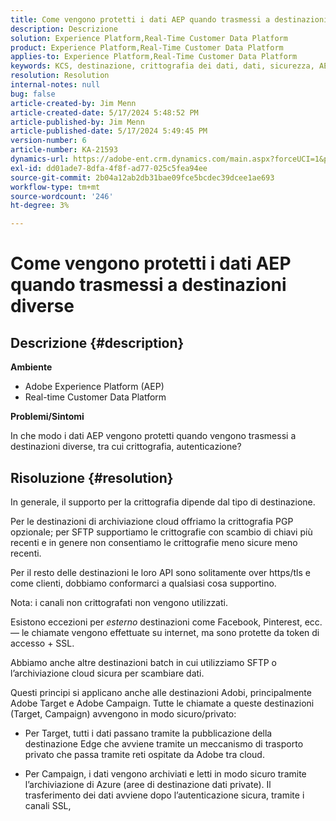 ```yaml
---
title: Come vengono protetti i dati AEP quando trasmessi a destinazioni diverse
description: Descrizione
solution: Experience Platform,Real-Time Customer Data Platform
product: Experience Platform,Real-Time Customer Data Platform
applies-to: Experience Platform,Real-Time Customer Data Platform
keywords: KCS, destinazione, crittografia dei dati, dati, sicurezza, AEP, RT-CDP, Adobe, Target, Campaign
resolution: Resolution
internal-notes: null
bug: false
article-created-by: Jim Menn
article-created-date: 5/17/2024 5:48:52 PM
article-published-by: Jim Menn
article-published-date: 5/17/2024 5:49:45 PM
version-number: 6
article-number: KA-21593
dynamics-url: https://adobe-ent.crm.dynamics.com/main.aspx?forceUCI=1&pagetype=entityrecord&etn=knowledgearticle&id=c32a27b6-7514-ef11-9f8a-6045bd006268
exl-id: dd01ade7-8dfa-4f8f-ad77-025c5fea94ee
source-git-commit: 2b04a12ab2db31bae09fce5bcdec39dcee1ae693
workflow-type: tm+mt
source-wordcount: '246'
ht-degree: 3%

---
```


# Come vengono protetti i dati AEP quando trasmessi a destinazioni diverse

## Descrizione {#description}


<b>Ambiente</b>

- Adobe Experience Platform (AEP)
- Real-time Customer Data Platform


<b>Problemi/Sintomi</b>

In che modo i dati AEP vengono protetti quando vengono trasmessi a destinazioni diverse, tra cui crittografia, autenticazione?


## Risoluzione {#resolution}


In generale, il supporto per la crittografia dipende dal tipo di destinazione.

Per le destinazioni di archiviazione cloud offriamo la crittografia PGP opzionale; per SFTP supportiamo le crittografie con scambio di chiavi più recenti e in genere non consentiamo le crittografie meno sicure meno recenti.

Per il resto delle destinazioni le loro API sono solitamente over https/tls e come clienti, dobbiamo conformarci a qualsiasi cosa supportino.

Nota: i canali non crittografati non vengono utilizzati.

Esistono eccezioni per *esterno* destinazioni come Facebook, Pinterest, ecc. — le chiamate vengono effettuate su internet, ma sono protette da token di accesso + SSL.

Abbiamo anche altre destinazioni batch in cui utilizziamo SFTP o l’archiviazione cloud sicura per scambiare dati.



Questi principi si applicano anche alle destinazioni Adobi, principalmente Adobe Target e Adobe Campaign. Tutte le chiamate a queste destinazioni (Target, Campaign) avvengono in modo sicuro/privato:

- Per Target, tutti i dati passano tramite la pubblicazione della destinazione Edge che avviene tramite un meccanismo di trasporto privato che passa tramite reti ospitate da Adobe tra cloud.

- Per Campaign, i dati vengono archiviati e letti in modo sicuro tramite l’archiviazione di Azure (aree di destinazione dati private). Il trasferimento dei dati avviene dopo l’autenticazione sicura, tramite i canali SSL,
